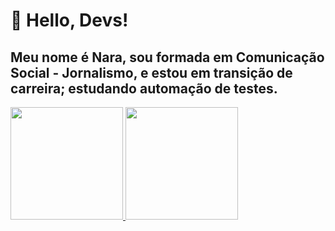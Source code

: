 # :rainbow: Hello, Devs!
##  Meu nome é Nara, sou formada em Comunicação Social - Jornalismo, e estou em transição de carreira; estudando automação de testes.
<div>
<a href="https://github.com/Nara2050">
<img height="180em" src="https://github-readme-stats.vercel.app/api/top-langs/?username=Nara2050&layout=compact&langs_count=7&theme=dracula"/>
<img height="180em" src="https://github-readme-stats.vercel.app/api?username=Nara2050&show_icons=true&theme=dracula&include_all_commits=true&count_private=true"/>
</div>


